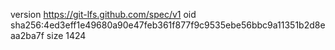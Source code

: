 version https://git-lfs.github.com/spec/v1
oid sha256:4ed3eff1e49680a90e47feb361f877f9c9535ebe56bbc9a11351b2d8eaa2ba7f
size 1424
